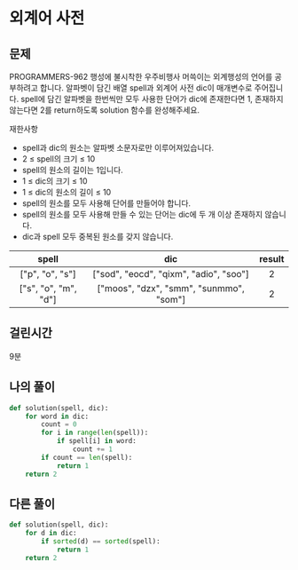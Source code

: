 # 외계어 사전
## 문제
PROGRAMMERS-962 행성에 불시착한 우주비행사 머쓱이는 외계행성의 언어를 공부하려고 합니다. 알파벳이 담긴 배열 spell과 외계어 사전 dic이 매개변수로 주어집니다. spell에 담긴 알파벳을 한번씩만 모두 사용한 단어가 dic에 존재한다면 1, 존재하지 않는다면 2를 return하도록 solution 함수를 완성해주세요.

재한사항
- spell과 dic의 원소는 알파벳 소문자로만 이루어져있습니다.
- 2 ≤ spell의 크기 ≤ 10
- spell의 원소의 길이는 1입니다.
- 1 ≤ dic의 크기 ≤ 10
- 1 ≤ dic의 원소의 길이 ≤ 10
- spell의 원소를 모두 사용해 단어를 만들어야 합니다.
- spell의 원소를 모두 사용해 만들 수 있는 단어는 dic에 두 개 이상 존재하지 않습니다.
- dic과 spell 모두 중복된 원소를 갖지 않습니다.


|spell|dic|result|
|:---:|:---:|:---:|
|["p", "o", "s"]| ["sod", "eocd", "qixm", "adio", "soo"] | 2 |
|["s", "o", "m", "d"]	| ["moos", "dzx", "smm", "sunmmo", "som"]		| 2 |

## 걸린시간
9분
## 나의 풀이
```python
def solution(spell, dic):
    for word in dic:
        count = 0
        for i in range(len(spell)):        
            if spell[i] in word:
                count += 1
        if count == len(spell):
            return 1
    return 2
```

## 다른 풀이
```python 
def solution(spell, dic):
    for d in dic:
        if sorted(d) == sorted(spell):
            return 1
    return 2
```
